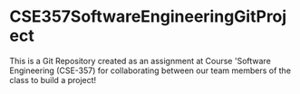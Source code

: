 # CSE357SoftwareEngineeringGitProject
This is a Git Repository created as an assignment at Course 'Software Engineering (CSE-357) for collaborating between our team members of the class to build a project! 

